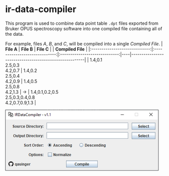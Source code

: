 # ir-data-compiler
This program is used to combine data point table `.dpt` files exported from Bruker OPUS spectroscopy software into one compiled file containing all of the data.

For example, files *A*, *B*, and *C*, will be compiled into a single *Compiled File*.
|           **File A**          |           **File B**          |           **File C**          |    | **Compiled File**                                     |
|:-----------------------------:|:-----------------------------:|:-----------------------------:|----|-------------------------------------------------------|
| 1.4,0.1<br>2.5,0.3<br>4.2,0.7 | 1.4,0.2<br>2.5,0.4<br>4.2,0.9 | 1.4,0.5<br>2.5,0.8<br>4.2,1.3 | -> | 1.4,0.1,0.2,0.5<br>2.5,0.3,0.4,0.8<br>4.2,0.7,0.9,1.3 |

![Screenshot](screenshots/main.png "Screenshot of main window")
